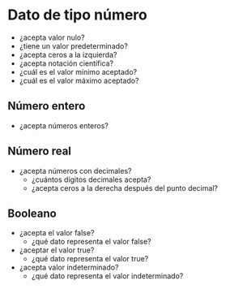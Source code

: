 # Dato de tipo número

- ¿acepta valor nulo?
- ¿tiene un valor predeterminado?
- ¿acepta ceros a la izquierda?
- ¿acepta notación científica?
- ¿cuál es el valor mínimo aceptado?
- ¿cuál es el valor máximo aceptado?

## Número entero

- ¿acepta números enteros?

## Número real

- ¿acepta números con decimales?
    - ¿cuántos dígitos decimales acepta?
    - ¿acepta ceros a la derecha después del punto decimal?

## Booleano

- ¿acepta el valor false?
    - ¿qué dato representa el valor false?
- ¿aceptar el valor true?
    - ¿qué dato representa el valor true?
- ¿acepta valor indeterminado?
    - ¿qué dato representa el valor indeterminado?